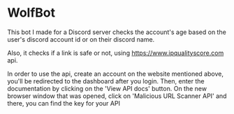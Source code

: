 # WolfBot

This bot I made for a Discord server checks the account's age based on the user's discord account id or on their discord name.

Also, it checks if a link is safe or not, using https://www.ipqualityscore.com api.

In order to use the api, create an account on the website mentioned above, you'll be redirected to the dashboard after you login. Then, enter the documentation by clicking on the 'View API docs' button. On the new browser window that was opened, click on 'Malicious URL Scanner API' and there, you can find the key for your API
